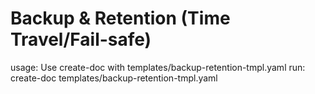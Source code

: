 # Backup & Retention (Time Travel/Fail-safe)

usage: Use create-doc with templates/backup-retention-tmpl.yaml
run: create-doc templates/backup-retention-tmpl.yaml
